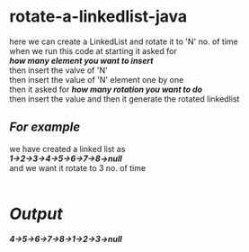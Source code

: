 # rotate-a-linkedlist-java
here we can create a LinkedList and rotate it to 'N' no. of time\
when we run this code at starting it asked for\
***how many element you want to insert***\
then insert the valve of 'N'\
then insert the value of 'N' element one by one\
then it asked for ***how many rotation you want to do***\
then insert the value and then it generate the rotated linkedlist
<br>
## ***For example***
we have created a linked list as\
***1->2->3->4->5->6->7->8->null***
<br>
and we want it rotate to 3 no. of time\
<br>
# ***Output***
***4->5->6->7->8->1->2->3->null***
